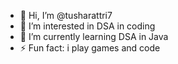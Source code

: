 - 👋 Hi, I’m @tusharattri7
- 👀 I’m interested in DSA in coding
- 🌱 I’m currently learning DSA in Java
- ⚡ Fun fact: i play games and code 

<!---
tusharattri7/tusharattri7 is a ✨ special ✨ repository because its `README.md` (this file) appears on your GitHub profile.
You can click the Preview link to take a look at your changes.
--->
